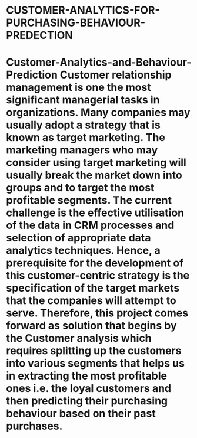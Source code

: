 # CUSTOMER-ANALYTICS-FOR-PURCHASING-BEHAVIOUR-PREDECTION
# Customer-Analytics-and-Behaviour-Prediction Customer relationship management is one the most significant managerial tasks in organizations. Many companies may usually adopt a strategy that is known as target marketing. The marketing managers who may consider using target marketing will usually break the market down into groups and to target the most profitable segments. The current challenge is the effective utilisation of the data in CRM processes and selection of appropriate data analytics techniques. Hence, a prerequisite for the development of this customer-centric strategy is the specification of the target markets that the companies will attempt to serve. Therefore, this project comes forward as solution that begins by the Customer analysis which requires splitting up the customers into various segments that helps us in extracting the most profitable ones i.e. the loyal customers and then predicting their purchasing behaviour based on their past purchases.
